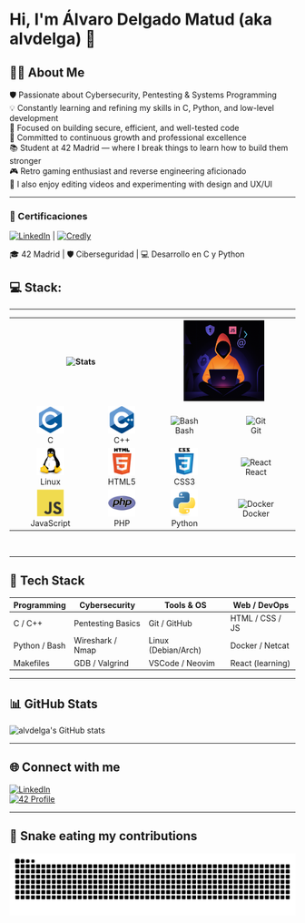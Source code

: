 # Hi, I'm Álvaro Delgado Matud (aka alvdelga) 👋

## 👨‍💻 About Me

🛡️ Passionate about Cybersecurity, Pentesting & Systems Programming  
💡 Constantly learning and refining my skills in C, Python, and low-level development  
🎯 Focused on building secure, efficient, and well-tested code  
🌱 Committed to continuous growth and professional excellence  
📚 Student at 42 Madrid — where I break things to learn how to build them stronger  
🎮 Retro gaming enthusiast and reverse engineering aficionado  
🎥 I also enjoy editing videos and experimenting with design and UX/UI  

---
### 💼 Certificaciones

[![LinkedIn](https://img.shields.io/badge/LinkedIn-blue?logo=linkedin&style=for-the-badge)](https://www.linkedin.com/in/alvarodelgadomatud/) | [![Credly](https://img.shields.io/badge/Credly-Profile-orange?style=for-the-badge&logo=credly)](https://www.credly.com/users/alvaro-delgado-matud)


🎓 42 Madrid | 🛡️ Ciberseguridad | 💻 Desarrollo en C y Python


## 💻 Stack:
***
<table align="center" width="100%">
  <tr>
    <th align="center" width="50%" colspan="2" >
      <img
        src="https://github-readme-stats.vercel.app/api/top-langs/?username=alvdelga&layout=compact&theme=radical&hide_border=true"
        media="(prefers-color-scheme: dark)"
        width="100%"
        alt="Stats"
        sanitize=true
      />
    </th>
    <th align="center" width="50%" colspan="2">
      <img width="60%" src="https://github.com/alvdelga/alvdelga/blob/main/assets/hacker-cyber.gif?raw=true" alt="cybersec-coding" />
    </th>
  </tr>
  <tr>
    <td align="center">
      <img src="https://raw.githubusercontent.com/devicons/devicon/master/icons/c/c-original.svg" width="48" height="48" alt="C" /><br>C
    </td>
    <td align="center">
      <img src="https://raw.githubusercontent.com/devicons/devicon/master/icons/cplusplus/cplusplus-original.svg" width="48" height="48" alt="C++" /><br>C++
    </td>
    <td align="center">
      <img src="https://upload.wikimedia.org/wikipedia/commons/4/4b/Bash_Logo_Colored.svg" width="48" height="48" alt="Bash" /><br>Bash
    </td>
    <td align="center">
      <img src="https://www.vectorlogo.zone/logos/git-scm/git-scm-icon.svg" width="48" height="48" alt="Git" /><br>Git
    </td>
  </tr>
  <tr>
    <td align="center">
      <img src="https://raw.githubusercontent.com/devicons/devicon/master/icons/linux/linux-original.svg" width="48" height="48" alt="Linux" /><br>Linux
    </td>
    <td align="center">
      <img src="https://raw.githubusercontent.com/devicons/devicon/master/icons/html5/html5-original-wordmark.svg" width="48" height="48" alt="html5" /><br>HTML5
    </td>
    <td align="center">
      <img src="https://raw.githubusercontent.com/devicons/devicon/master/icons/css3/css3-original-wordmark.svg" width="48" height="48" alt="CSS3" /><br>CSS3
    </td>
    <td align="center">
      <img src="https://upload.wikimedia.org/wikipedia/commons/a/a7/React-icon.svg" width="48" height="48" alt="React" /><br>React
    </td>
  </tr>
  <tr>
    <td align="center">
      <img src="https://raw.githubusercontent.com/devicons/devicon/master/icons/javascript/javascript-original.svg" width="48" height="48" alt="JavaScript" /><br>JavaScript
    </td>
    <td align="center">
      <img src="https://raw.githubusercontent.com/devicons/devicon/master/icons/php/php-original.svg" width="48" height="48" alt="PHP" /><br>PHP
    </td>
    <td align="center">
      <img src="https://raw.githubusercontent.com/devicons/devicon/master/icons/python/python-original.svg" width="48" height="48" alt="Python" /><br>Python
    </td>
    <td align="center">
      <img src="https://www.vectorlogo.zone/logos/docker/docker-icon.svg" width="48" height="48" alt="Docker" /><br>Docker
    </td>
  </tr>
</table>

<br>


---

## 🚀 Tech Stack

| Programming     | Cybersecurity      | Tools & OS         | Web / DevOps         |
|-----------------|--------------------|---------------------|----------------------|
| C / C++         | Pentesting Basics  | Git / GitHub        | HTML / CSS / JS      |
| Python / Bash   | Wireshark / Nmap   | Linux (Debian/Arch) | Docker / Netcat      |
| Makefiles       | GDB / Valgrind     | VSCode / Neovim     | React (learning)     |

---

## 📊 GitHub Stats

![alvdelga's GitHub stats](https://github-readme-stats.vercel.app/api?username=alvdelga&show_icons=true&theme=tokyonight)

---

## 🌐 Connect with me

[![LinkedIn](https://img.shields.io/badge/LinkedIn-blue?logo=linkedin&style=for-the-badge)](https://www.linkedin.com/in/alvarodelgadomatud/)  
[![42 Profile](https://img.shields.io/badge/42%20Madrid-black?logo=42&style=for-the-badge)](https://profile.intra.42.fr/users/alvdelga)  


---

## 🐍 Snake eating my contributions

![snake gif](https://raw.githubusercontent.com/alvdelga/alvdelga/output/github-contribution-grid-snake-dark.svg)
